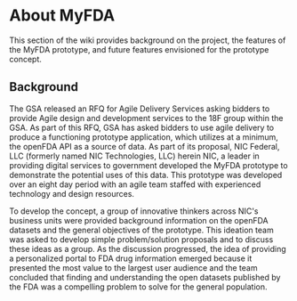 About MyFDA
===========

This section of the wiki provides background on the project, the features of the MyFDA prototype,
and future features envisioned for the prototype concept.

Background
----------

The GSA released an RFQ for Agile Delivery Services asking bidders to provide Agile design and 
development services to the 18F group within the GSA.  As part of this RFQ, GSA has asked bidders 
to use agile delivery to produce a functioning prototype application, which utilizes at a minimum,
the openFDA API as a source of data.  As part of its proposal, NIC Federal, LLC (formerly named NIC 
Technologies, LLC) herein NIC, a leader in providing digital services to government developed the 
MyFDA prototype to demonstrate the potential uses of this data.  This prototype was developed over 
an eight day period with an agile team staffed with experienced technology and design resources.

To develop the concept, a group of innovative thinkers across NIC's business units were provided 
background information on the openFDA datasets and the general objectives of the prototype.  This
ideation team was asked to develop simple problem/solution proposals and to discuss these ideas 
as a group.  As the discussion progressed, the idea of providing a personalized portal to FDA 
drug information emerged because it presented the most value to the largest user audience and the 
team concluded that finding and understanding the open datasets published by the FDA was a 
compelling problem to solve for the general population.
